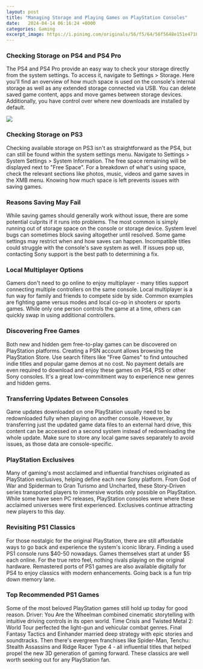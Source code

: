```yaml
---
layout: post
title: "Managing Storage and Playing Games on PlayStation Consoles"
date:   2024-04-14 06:16:24 +0000
categories: Gaming
excerpt_image: https://i.pinimg.com/originals/56/f5/64/56f5648e151e4710088b49f26491982f.jpg
---
```


### Checking Storage on PS4 and PS4 Pro
The PS4 and PS4 Pro provide an easy way to check your storage directly from the system settings. To access it, navigate to Settings > Storage. Here you'll find an overview of how much space is used on the console's internal storage as well as any extended storage connected via USB. You can delete saved game content, apps and move games between storage devices. Additionally, you have control over where new downloads are installed by default.

![](https://i.pinimg.com/originals/56/f5/64/56f5648e151e4710088b49f26491982f.jpg)
### Checking Storage on PS3  
Checking available storage on PS3 isn't as straightforward as the PS4, but can still be found within the system settings menu. Navigate to Settings > System Settings > System Information. The free space remaining will be displayed next to "Free Space". For a breakdown of what's using space, check the relevant sections like photos, music, videos and game saves in the XMB menu. Knowing how much space is left prevents issues with saving games.
### Reasons Saving May Fail
While saving games should generally work without issue, there are some potential culprits if it runs into problems. The most common is simply running out of storage space on the console or storage device. System level bugs can sometimes block saving altogether until resolved. Some game settings may restrict when and how saves can happen. Incompatible titles could struggle with the console's save system as well. If issues pop up, contacting Sony support is the best path to determining a fix.
### Local Multiplayer Options 
Gamers don't need to go online to enjoy multiplayer - many titles support connecting multiple controllers on the same console. Local multiplayer is a fun way for family and friends to compete side by side. Common examples are fighting game versus modes and local co-op in shooters or sports games. While only one person controls the game at a time, others can quickly swap in using additional controllers.
### Discovering Free Games
Both new and hidden gem free-to-play games can be discovered on PlayStation platforms. Creating a PSN account allows browsing the PlayStation Store. Use search filters like "Free Games" to find untouched indie titles and popular game demos at no cost. No payment details are even required to download and enjoy these games on PS4, PS5 or other Sony consoles. It's a great low-commitment way to experience new genres and hidden gems.
### Transferring Updates Between Consoles
Game updates downloaded on one PlayStation usually need to be redownloaded fully when playing on another console. However, by transferring just the updated game data files to an external hard drive, this content can be accessed on a second system instead of redownloading the whole update. Make sure to store any local game saves separately to avoid issues, as those data are console-specific.
### PlayStation Exclusives
Many of gaming's most acclaimed and influential franchises originated as PlayStation exclusives, helping define each new Sony platform. From God of War and Spiderman to Gran Turismo and Uncharted, these Story-Driven series transported players to immersive worlds only possible on PlayStation. While some have seen PC releases, PlayStation consoles were where these acclaimed universes were first experienced. Exclusives continue attracting new players to this day.
### Revisiting PS1 Classics
For those nostalgic for the original PlayStation, there are still affordable ways to go back and experience the system's iconic library. Finding a used PS1 console runs $40-50 nowadays. Games themselves start at under $5 each online. For the true retro feel, nothing rivals playing on the original hardware. Remastered ports of PS1 games are also available digitally for PS4 to enjoy classics with modern enhancements. Going back is a fun trip down memory lane.
### Top Recommended PS1 Games
Some of the most beloved PlayStation games still hold up today for good reason. Driver: You Are the Wheelman combined cinematic storytelling with intuitive driving controls in its open world. Time Crisis and Twisted Metal 2: World Tour perfected the light-gun and vehicular combat genres. Final Fantasy Tactics and Einhander married deep strategy with epic stories and soundtracks. Then there's evergreen franchises like Spider-Man, Tenchu: Stealth Assassins and Ridge Racer Type 4 - all influential titles that helped propel the new 3D generation of gaming forward. These classics are well worth seeking out for any PlayStation fan.
